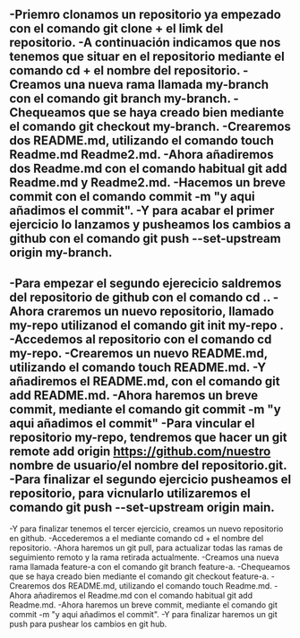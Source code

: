 -Priemro clonamos un repositorio ya empezado con el comando git clone + el limk del repositorio. 
-A continuación indicamos que nos tenemos que situar en el repositorio mediante el comando cd + el nombre del repositorio.
-Creamos una nueva rama llamada my-branch con el comando git branch my-branch.
-Chequeamos que se haya creado bien mediante el comando git checkout my-branch.
-Crearemos dos README.md, utilizando el comando touch Readme.md Readme2.md.
-Ahora añadiremos dos Readme.md con el comando habitual git add Readme.md y Readme2.md.
-Hacemos un breve commit con el comando commit -m "y aqui añadimos el commit".
-Y para acabar el primer ejercicio lo lanzamos y pusheamos los cambios a github con el comando git push --set-upstream origin my-branch.
-
-Para empezar el segundo ejerecicio saldremos del repositorio de github con el comando cd .. 
-Ahora craremos un nuevo repositorio, llamado my-repo utilizanod el comando git init my-repo .
-Accedemos al repositorio con el comando cd my-repo.
-Crearemos un nuevo README.md, utilizando el comando touch README.md.
-Y añadiremos el README.md, con el comando git add README.md.
-Ahora haremos un breve commit, mediante el comando git commit -m "y aqui añadimos el commit"
-Para vincular el repositorio my-repo, tendremos que hacer un git remote  add origin https://github.com/nuestro nombre de usuario/el nombre del repositorio.git.
-Para finalizar el segundo ejercicio pusheamos el repositorio, para vicnularlo utilizaremos el comando git push --set-upstream origin main.
-
-Y para finalizar tenemos el tercer ejercicio, creamos un nuevo repositorio en github.
-Accederemos a el mediante comando cd + el nombre del repositorio.
-Ahora haremos un git pull, para actualizar todas las ramas de seguimiento remoto y la rama retirada actualmente.
-Creamos una nueva rama llamada feature-a con el comando git branch feature-a.
-Chequeamos que se haya creado bien mediante el comando git checkout feature-a.
-Crearemos dos README.md, utilizando el comando touch Readme.md.
-Ahora añadiremos el Readme.md con el comando habitual git add Readme.md.
-Ahora haremos un breve commit, mediante el comando git commit -m "y aqui añadimos el commit".
-Y para finalizar haremos un git push para pushear los cambios en git hub.
